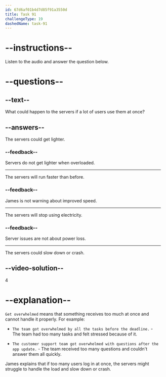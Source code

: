 ```yaml
---
id: 67d6af01b4d7d85f91a3550d
title: Task 91
challengeType: 19
dashedName: task-91
---
```


<!-- (audio) James: It's possible. If we get a lot of users at once, the servers could get overwhelmed. -->

# --instructions--

Listen to the audio and answer the question below.

# --questions--

## --text--

What could happen to the servers if a lot of users use them at once?

## --answers--

The servers could get lighter.

### --feedback--

Servers do not get lighter when overloaded.

---

The servers will run faster than before.

### --feedback--

James is not warning about improved speed.

---

The servers will stop using electricity.

### --feedback--

Server issues are not about power loss.

---

The servers could slow down or crash.

## --video-solution--

4

# --explanation--

`Get overwhelmed` means that something receives too much at once and cannot handle it properly. For example:

- `The team got overwhelmed by all the tasks before the deadline.` - The team had too many tasks and felt stressed because of it.

- `The customer support team got overwhelmed with questions after the app update.` - The team received too many questions and couldn't answer them all quickly.

James explains that if too many users log in at once, the servers might struggle to handle the load and slow down or crash.
